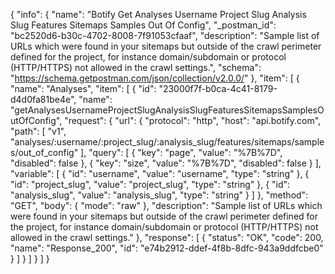 {
  "info": {
    "name": "Botify Get Analyses Username Project Slug Analysis Slug Features Sitemaps Samples Out Of Config",
    "_postman_id": "bc2520d6-b30c-4702-8008-7f91053cfaaf",
    "description": "Sample list of URLs which were found in your sitemaps but outside of the crawl perimeter defined for the project, for instance domain/subdomain or protocol (HTTP/HTTPS) not allowed in the crawl settings.",
    "schema": "https://schema.getpostman.com/json/collection/v2.0.0/"
  },
  "item": [
    {
      "name": "Analyses",
      "item": [
        {
          "id": "23000f7f-b0ca-4c41-8179-d4d0fa81be4e",
          "name": "getAnalysesUsernameProjectSlugAnalysisSlugFeaturesSitemapsSamplesOutOfConfig",
          "request": {
            "url": {
              "protocol": "http",
              "host": "api.botify.com",
              "path": [
                "v1",
                "analyses/:username/:project_slug/:analysis_slug/features/sitemaps/samples/out_of_config"
              ],
              "query": [
                {
                  "key": "page",
                  "value": "%7B%7D",
                  "disabled": false
                },
                {
                  "key": "size",
                  "value": "%7B%7D",
                  "disabled": false
                }
              ],
              "variable": [
                {
                  "id": "username",
                  "value": "username",
                  "type": "string"
                },
                {
                  "id": "project_slug",
                  "value": "project_slug",
                  "type": "string"
                },
                {
                  "id": "analysis_slug",
                  "value": "analysis_slug",
                  "type": "string"
                }
              ]
            },
            "method": "GET",
            "body": {
              "mode": "raw"
            },
            "description": "Sample list of URLs which were found in your sitemaps but outside of the crawl perimeter defined for the project, for instance domain/subdomain or protocol (HTTP/HTTPS) not allowed in the crawl settings."
          },
          "response": [
            {
              "status": "OK",
              "code": 200,
              "name": "Response_200",
              "id": "e74b2912-ddef-4f8b-8dfc-943a9ddfcbe0"
            }
          ]
        }
      ]
    }
  ]
}